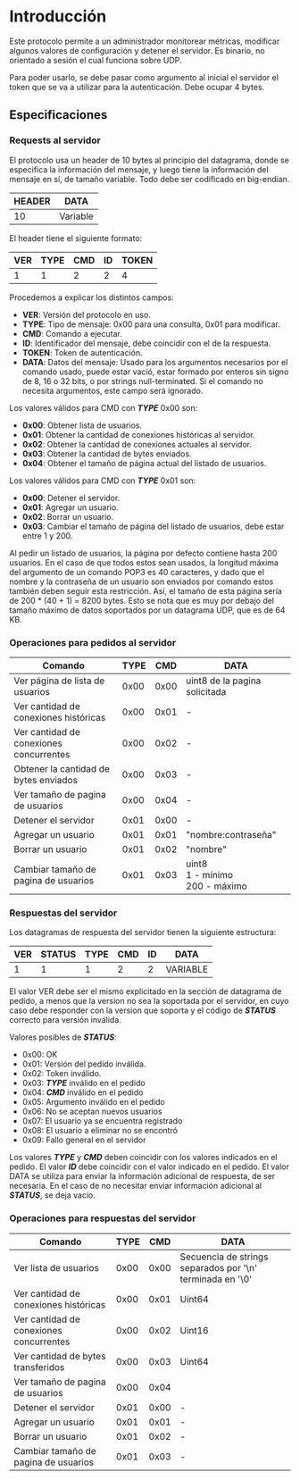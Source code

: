 # Introducción

Este protocolo permite a un administrador monitorear métricas, modificar algunos valores de configuración y detener el servidor. Es binario, no orientado a sesión el cual funciona sobre UDP.

Para poder usarlo, se debe pasar como argumento al inicial el servidor el token que se va a utilizar para la autenticación. Debe ocupar 4 bytes.

## Especificaciones

### Requests al servidor

El protocolo usa un header de 10 bytes al principio del datagrama, donde se especifica la información del mensaje, y luego tiene la información del mensaje en sí, de tamaño variable. Todo debe ser codificado en big-endian.

| **HEADER** | **DATA** |
|------------|----------|
| 10         | Variable |

El header tiene el siguiente formato:

| **VER** | **TYPE** | **CMD** | **ID** | **TOKEN** |
|---------|----------|---------|--------|-----------|
| 1       | 1        | 2       | 2      | 4         |

Procedemos a explicar los distintos campos:

- **VER**: Versión del protocolo en uso.
- **TYPE**: Tipo de mensaje: 0x00 para una consulta, 0x01 para modificar.
- **CMD**: Comando a ejecutar.
- **ID**: Identificador del mensaje, debe coincidir con el de la respuesta.
- **TOKEN**: Token de autenticación.
- **DATA**: Datos del mensaje: Usado para los argumentos necesarios por el comando usado, puede estar vació, estar formado por enteros sin signo de 8, 16 o 32 bits, o por strings null-terminated. Si el comando no necesita argumentos, este campo será ignorado.

Los valores válidos para CMD con ***TYPE*** 0x00 son:
  - **0x00**: Obtener lista de usuarios.
  - **0x01**: Obtener la cantidad de conexiones históricas al servidor.
  - **0x02**: Obtener la cantidad de conexiones actuales al servidor.
  - **0x03**: Obtener la cantidad de bytes enviados.
  - **0x04**: Obtener el tamaño de página actual del listado de usuarios.

Los valores válidos para CMD con ***TYPE*** 0x01 son:
  - **0x00**: Detener el servidor.
  - **0x01**: Agregar un usuario.
  - **0x02**: Borrar un usuario.
  - **0x03**: Cambiar el tamaño de página del listado de usuarios, debe estar entre 1 y 200.

Al pedir un listado de usuarios, la página por defecto contiene hasta 200 usuarios. En el caso de que todos estos sean usados, la longitud máxima del argumento de un comando POP3 es 40 caracteres, y dado que el nombre y la contraseña de un usuario son enviados por comando estos también deben seguir esta restricción. Así, el tamaño de esta página sería de 200 * (40 + 1) = 8200 bytes. Esto se nota que es muy por debajo del tamaño máximo de datos soportados por un datagrama UDP, que es de 64 KB.

### Operaciones para pedidos al servidor

| **Comando**                             | **TYPE** | **CMD** | **DATA**                                |
|-----------------------------------------|----------|---------|-----------------------------------------|
| Ver página de lista de usuarios         | 0x00     | 0x00    | uint8 de la pagina solicitada           |
| Ver cantidad de conexiones históricas   | 0x00     | 0x01    | -                                       |
| Ver cantidad de conexiones concurrentes | 0x00     | 0x02    | -                                       |
| Obtener la cantidad de bytes enviados   | 0x00     | 0x03    | -                                       |
| Ver tamaño de pagina de usuarios        | 0x00     | 0x04    | -                                       |
| Detener el servidor                     | 0x01     | 0x00    | -                                       |
| Agregar un usuario                      | 0x01     | 0x01    | "nombre:contraseña"                     |
| Borrar un usuario                       | 0x01     | 0x02    | "nombre"                                |
| Cambiar tamaño de pagina de usuarios    | 0x01     | 0x03    | uint8<br/> 1 - mínimo<br/> 200 - máximo |

### Respuestas del servidor

Los datagramas de respuesta del servidor tienen la siguiente estructura:

| **VER** | **STATUS** | **TYPE** | **CMD** | **ID** | **DATA** |
|---------|------------|----------|---------|--------|----------|
| 1       | 1          | 1        | 2       | 2      | VARIABLE |

El valor VER debe ser el mismo explicitado en la sección de datagrama de pedido, a menos que la version no sea la soportada por el servidor, en cuyo caso debe responder con la version que soporta y el código de ***STATUS*** correcto para versión inválida.

Valores posibles de ***STATUS***:

- 0x00: OK
- 0x01: Versión del pedido inválida.
- 0x02: Token inválido.
- 0x03: ***TYPE*** inválido en el pedido
- 0x04: ***CMD*** inválido en el pedido
- 0x05: Argumento inválido en el pedido
- 0x06: No se aceptan nuevos usuarios
- 0x07: El usuario ya se encuentra registrado
- 0x08: El usuario a eliminar no se encontró
- 0x09: Fallo general en el servidor

Los valores ***TYPE*** y ***CMD*** deben coincidir con los valores indicados en el pedido. El valor ***ID*** debe coincidir con el valor indicado en el pedido. El valor DATA se utiliza para enviar la información adicional de respuesta, de ser necesaria. En el caso de no necesitar enviar información adicional al ***STATUS***, se deja vacío.

### Operaciones para respuestas del servidor

| **Comando**                             | **TYPE** | **CMD** | **DATA**                                                  |
|-----------------------------------------|----------|---------|-----------------------------------------------------------|
| Ver lista de usuarios                   | 0x00     | 0x00    | Secuencia de strings separados por '\n' terminada en '\0' |
| Ver cantidad de conexiones históricas   | 0x00     | 0x01    | Uint64                                                    |
| Ver cantidad de conexiones concurrentes | 0x00     | 0x02    | Uint16                                                    |
| Ver cantidad de bytes transferidos      | 0x00     | 0x03    | Uint64                                                    |
| Ver tamaño de pagina de usuarios        | 0x00     | 0x04    |                                                           |
| Detener el servidor                     | 0x01     | 0x00    | -                                                         |
| Agregar un usuario                      | 0x01     | 0x01    | -                                                         |
| Borrar un usuario                       | 0x01     | 0x02    | -                                                         |
| Cambiar tamaño de pagina de usuarios    | 0x01     | 0x03    | -                                                         |


